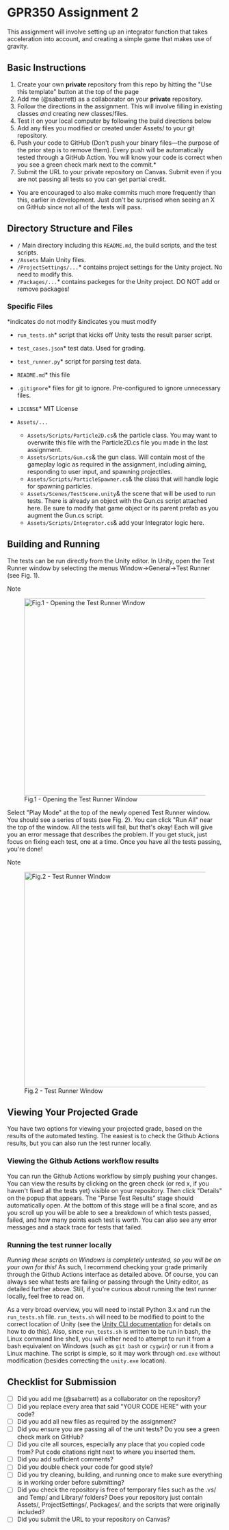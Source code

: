 # GPR350 Assignment 2

This assignment will involve setting up an integrator function that takes acceleration into account, and creating a simple game that makes use of gravity.

## Basic Instructions

1. Create your own **private** repository from this repo by hitting the "Use this template" button at the top of the page
2. Add me (@sabarrett) as a collaborator on your **private** repository.
3. Follow the directions in the assignment. This will involve filling in existing classes *and* creating new classes/files.
5. Test it on your local computer by following the build directions below
6. Add any files you modified or created under Assets/ to your git repository.
7. Push your code to GitHub (Don't push your binary files—the purpose of the prior step is to remove them). Every push will be automatically tested through a GitHub Action. You will know your code is correct when you see a green check mark next to the commit.*
8. Submit the URL to your private repository on Canvas. Submit even if you are not passing all tests so you can get partial credit.

* You are encouraged to also make commits much more frequently than this, earlier in development. Just don't be surprised when seeing an X on GitHub since not all of the tests will pass.

## Directory Structure and Files

- `/` Main directory including this `README.md`, the build scripts, and the test scripts.
- `/Assets` Main Unity files.
- `/ProjectSettings/...`* contains project settings for the Unity project. No need to modify this.
- `/Packages/...`* contains packeges for the Unity project. DO NOT add or remove packages!

### Specific Files

*indicates do not modify
&indicates you must modify


- `run_tests.sh`* script that kicks off Unity tests the result parser script.
- `test_cases.json`* test data. Used for grading.
- `test_runner.py`* script for parsing test data.
- `README.md`* this file
- `.gitignore`* files for git to ignore. Pre-configured to ignore unnecessary files.
- `LICENSE`* MIT License

- `Assets/...`
  
  - `Assets/Scripts/Particle2D.cs`& the particle class. You may want to overwrite this file with the Particle2D.cs file you made in the last assignment.
  - `Assets/Scripts/Gun.cs`& the gun class. Will contain most of the gameplay logic as required in the assignment, including aiming, responding to user input, and spawning projectiles.
  - `Assets/Scripts/ParticleSpawner.cs`& the class that will handle logic for spawning particles.
  - `Assets/Scenes/TestScene.unity`& the scene that will be used to run tests. There is already an object with the Gun.cs script attached here. Be sure to modify that game object or its parent prefab as you augment the Gun.cs script.
  - `Assets/Scripts/Integrator.cs`& add your Integrator logic here.

## Building and Running
The tests can be run directly from the Unity editor. In Unity, open the Test Runner window by selecting the menus
Window->General->Test Runner (see Fig. 1).

> [!NOTE]
> <figure>
>  <img width="460" alt="Fig.1 - Opening the Test Runner Window" src="https://github.com/CC-GPR-350/a1/assets/4325000/b9bed196-cf28-4f9c-80e0-00b51c2f82a9">
>  <figcaption>Fig.1 - Opening the Test Runner Window</figcaption>
> </figure>

Select "Play Mode" at the top of the newly opened Test Runner window. You should see
a series of tests (see Fig. 2). You can click "Run All" near the top of the window. All the tests will fail, but that's okay!
Each will give you an error message that describes the problem. If you get stuck, just focus on fixing each test, one at a time.
Once you have all the tests passing, you're done!

> [!NOTE]
> <figure>
>  <img width="502" alt="Fig.2 - Test Runner Window" src="https://github.com/CC-GPR-350/a1/assets/4325000/5fe553a2-da80-453d-8292-352588f206cf">
>  <figcaption>Fig.2 - Test Runner Window</figcaption>
> </figure>

## Viewing Your Projected Grade

You have two options for viewing your projected grade, based on the results of the automated testing. The easiest is to check
the Github Actions results, but you can also run the test runner locally.

### Viewing the Github Actions workflow results
You can run the Github Actions workflow by simply pushing your changes. You can view the results by clicking on the green check
(or red x, if you haven't fixed all the tests yet) visible on your repository. Then click "Details" on the popup that appears.
The "Parse Test Results" stage should automatically open. At the bottom of this stage will be a final score, and as you scroll
up you will be able to see a breakdown of which tests passed, failed, and how many points each test is worth. You can also see
any error messages and a stack trace for tests that failed.

### Running the test runner locally
*Running these scripts on Windows is completely untested, so you will be on your own for this!*
As such, I recommend checking your grade primarily through the Github Actions interface as detailed above.
Of course, you can always see what tests are failing or passing through the Unity editor, as detailed further above. Still, if you're curious about running the test runner locally, feel free to read on.

As a very broad overview, you will need to install Python 3.x and run the `run_tests.sh` file. `run_tests.sh` will need to be
modified to point to the correct location of Unity (see the [Unity CLI documentation](https://docs.unity3d.com/Manual/EditorCommandLineArguments.html) for details on how to do this). Also, since `run_tests.sh` is
written to be run in bash, the Linux command line shell, you will either need to attempt to run it from a bash equivalent
on Windows (such as `git bash` or `cygwin`) or run it from a Linux machine. The script is simple, so it may work through `cmd.exe`
without modification (besides correcting the `unity.exe` location).

## Checklist for Submission

- [ ] Did you add me (@sabarrett) as a collaborator on the repository?
- [ ] Did you replace every area that said "YOUR CODE HERE" with your code?
- [ ] Did you add all new files as required by the assignment?
- [ ] Did you ensure you are passing all of the unit tests? Do you see a green check mark on GitHub?
- [ ] Did you cite all sources, especially any place that you copied code from? Put code citations right next to where you inserted them.
- [ ] Did you add sufficient comments?
- [ ] Did you double check your code for good style?
- [ ] Did you try cleaning, building, and running once to make sure everything is in working order before submitting?
- [ ] Did you check the repository is free of temporary files such as the .vs/ and Temp/ and Library/ folders? Does your repository just contain Assets/, ProjectSettings/, Packages/, and the scripts that were originally included?
- [ ] Did you submit the URL to your repository on Canvas?
